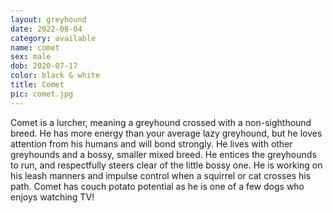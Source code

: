 ```yaml
---
layout: greyhound
date: 2022-08-04
category: available
name: comet
sex: male
dob: 2020-07-17
color: black & white
title: Comet
pic: comet.jpg
---
```


Comet is a lurcher, meaning a greyhound crossed with a non-sighthound breed.  He has more energy than your average lazy greyhound, but he loves attention from his humans and will bond strongly. He lives with other greyhounds and a bossy, smaller mixed breed. He entices the greyhounds to run, and respectfully steers clear of the little bossy one. He is working on his leash manners and impulse control when a squirrel or cat crosses his path. Comet has couch potato potential as he is one of a few dogs who enjoys watching TV! 
